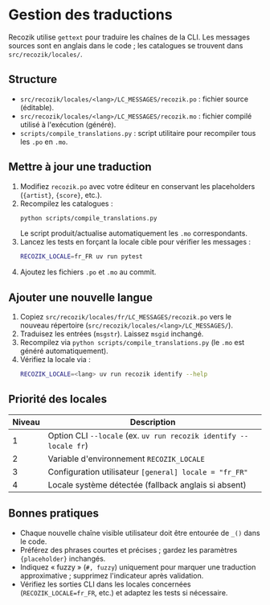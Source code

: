 # Gestion des traductions

Recozik utilise `gettext` pour traduire les chaînes de la CLI. Les messages sources sont en anglais dans le code ; les catalogues se trouvent dans `src/recozik/locales/`.

## Structure

- `src/recozik/locales/<lang>/LC_MESSAGES/recozik.po` : fichier source (éditable).
- `src/recozik/locales/<lang>/LC_MESSAGES/recozik.mo` : fichier compilé utilisé à l'exécution (généré).
- `scripts/compile_translations.py` : script utilitaire pour recompiler tous les `.po` en `.mo`.

## Mettre à jour une traduction

1. Modifiez `recozik.po` avec votre éditeur en conservant les placeholders (`{artist}`, `{score}`, etc.).
2. Recompilez les catalogues :
   ```bash
   python scripts/compile_translations.py
   ```
   Le script produit/actualise automatiquement les `.mo` correspondants.
3. Lancez les tests en forçant la locale cible pour vérifier les messages :
   ```bash
   RECOZIK_LOCALE=fr_FR uv run pytest
   ```
4. Ajoutez les fichiers `.po` et `.mo` au commit.

## Ajouter une nouvelle langue

1. Copiez `src/recozik/locales/fr/LC_MESSAGES/recozik.po` vers le nouveau répertoire (`src/recozik/locales/<lang>/LC_MESSAGES/`).
2. Traduisez les entrées (`msgstr`). Laissez `msgid` inchangé.
3. Recompilez via `python scripts/compile_translations.py` (le `.mo` est généré automatiquement).
4. Vérifiez la locale via :
   ```bash
   RECOZIK_LOCALE=<lang> uv run recozik identify --help
   ```

## Priorité des locales

| Niveau | Description                                                       |
| ------ | ----------------------------------------------------------------- |
| 1      | Option CLI `--locale` (ex. `uv run recozik identify --locale fr`) |
| 2      | Variable d'environnement `RECOZIK_LOCALE`                         |
| 3      | Configuration utilisateur `[general] locale = "fr_FR"`            |
| 4      | Locale système détectée (fallback anglais si absent)              |

## Bonnes pratiques

- Chaque nouvelle chaîne visible utilisateur doit être entourée de `_()` dans le code.
- Préférez des phrases courtes et précises ; gardez les paramètres `{placeholder}` inchangés.
- Indiquez « fuzzy » (`#, fuzzy`) uniquement pour marquer une traduction approximative ; supprimez l'indicateur après validation.
- Vérifiez les sorties CLI dans les locales concernées (`RECOZIK_LOCALE=fr_FR`, etc.) et adaptez les tests si nécessaire.
